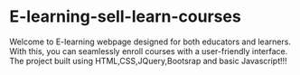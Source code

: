 # E-learning-sell-learn-courses
Welcome to E-learning webpage designed for both educators and learners. With this, you can seamlessly enroll courses with a user-friendly interface. The project built using HTML,CSS,JQuery,Bootsrap and basic Javascript!!! 
